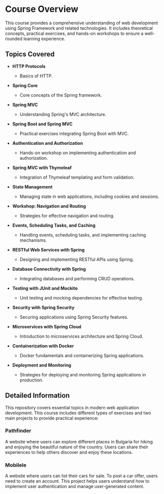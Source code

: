 # Course Overview

This course provides a comprehensive understanding of web development using Spring Framework and related technologies. It includes theoretical concepts, practical exercises, and hands-on workshops to ensure a well-rounded learning experience.

## Topics Covered

- **HTTP Protocols**
  - Basics of HTTP.

- **Spring Core**
  - Core concepts of the Spring framework.

- **Spring MVC**
  - Understanding Spring's MVC architecture.

- **Spring Boot and Spring MVC**
  - Practical exercises integrating Spring Boot with MVC.

- **Authentication and Authorization**
  - Hands-on workshop on implementing authentication and authorization.

- **Spring MVC with Thymeleaf**
  - Integration of Thymeleaf templating and form validation.

- **State Management**
  - Managing state in web applications, including cookies and sessions.

- **Workshop: Navigation and Routing**
  - Strategies for effective navigation and routing.

- **Events, Scheduling Tasks, and Caching**
  - Handling events, scheduling tasks, and implementing caching mechanisms.

- **RESTful Web Services with Spring**
  - Designing and implementing RESTful APIs using Spring.

- **Database Connectivity with Spring**
  - Integrating databases and performing CRUD operations.

- **Testing with JUnit and Mockito**
  - Unit testing and mocking dependencies for effective testing.

- **Security with Spring Security**
  - Securing applications using Spring Security features.

- **Microservices with Spring Cloud**
  - Introduction to microservices architecture and Spring Cloud.

- **Containerization with Docker**
  - Docker fundamentals and containerizing Spring applications.

- **Deployment and Monitoring**
  - Strategies for deploying and monitoring Spring applications in production.

## Detailed Information
This repository covers essential topics in modern web application development.
This course includes different types of exercises and two main projects to provide practical experience:

### Pathfinder

A website where users can explore different places in Bulgaria for hiking and enjoying the beautiful nature of the country. Users can share their experiences to help others discover and enjoy these locations.

### Mobilele

A website where users can list their cars for sale. To post a car offer, users need to create an account. This project helps users understand how to implement user authentication and manage user-generated content.

